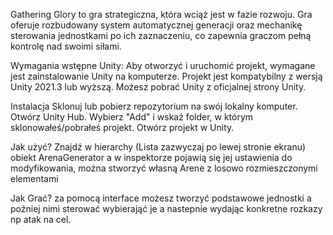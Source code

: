 Gathering Glory to gra strategiczna, która wciąż jest w fazie rozwoju. Gra oferuje rozbudowany system automatycznej generacji oraz mechanikę sterowania jednostkami po ich zaznaczeniu, co zapewnia graczom pełną kontrolę nad swoimi siłami.

Wymagania wstępne Unity: Aby otworzyć i uruchomić projekt, wymagane jest zainstalowanie Unity na komputerze. Projekt jest kompatybilny z wersją Unity 2021.3 lub wyższą. Możesz pobrać Unity z oficjalnej strony Unity.

Instalacja Sklonuj lub pobierz repozytorium na swój lokalny komputer. Otwórz Unity Hub. Wybierz "Add" i wskaż folder, w którym sklonowałeś/pobrałeś projekt. Otwórz projekt w Unity.

Jak użyć? Znajdź w hierarchy (Lista zazwyczaj po lewej stronie ekranu) obiekt ArenaGenerator a w inspektorze pojawią się jej ustawienia do modyfikowania, można stworzyć własną Arene z losowo rozmieszczonymi elementami

Jak Grać? za pomocą interface możesz tworzyć podstawowe jednostki a poźniej nimi sterować wybierająć je a nastepnie wydając konkretne rozkazy np atak na cel.
